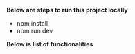 **Below are steps to run this project locally**

- npm  install
- npm run dev

**Below is list of functionalities**
